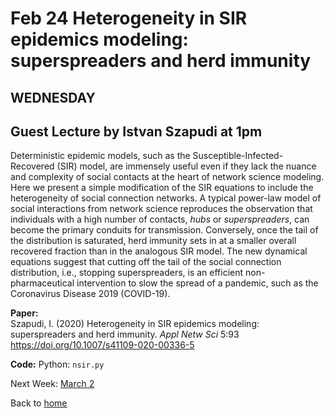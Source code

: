 # Feb 24 Heterogeneity in SIR epidemics modeling: superspreaders and herd immunity  

## WEDNESDAY
## Guest Lecture by Istvan Szapudi at 1pm

Deterministic epidemic models, such as the Susceptible-Infected-Recovered (SIR) model, are immensely useful even if they lack the nuance and complexity of social contacts at the heart of network science modeling. Here we present a simple modification of the SIR equations to include the heterogeneity of social connection networks. A typical power-law model of social interactions from network science reproduces the observation that individuals with a high number of contacts, *hubs* or *superspreaders*, can become the primary conduits for transmission. Conversely, once the tail of the distribution is saturated, herd immunity sets in at a smaller overall recovered fraction than in the analogous SIR model. The new dynamical equations suggest that cutting off the tail of the social connection distribution, i.e., stopping superspreaders, is an efficient non-pharmaceutical intervention to slow the spread of a pandemic, such as the Coronavirus Disease 2019 (COVID-19).


**Paper:**  
Szapudi, I. (2020) Heterogeneity in SIR epidemics modeling: superspreaders and herd immunity. *Appl Netw Sci* 5:93 https://doi.org/10.1007/s41109-020-00336-5

**Code:** Python: `nsir.py`


Next Week: [March 2](Mar_2)  

Back to [home](https://github.com/mbutler808/Zool719-covid19/)  
